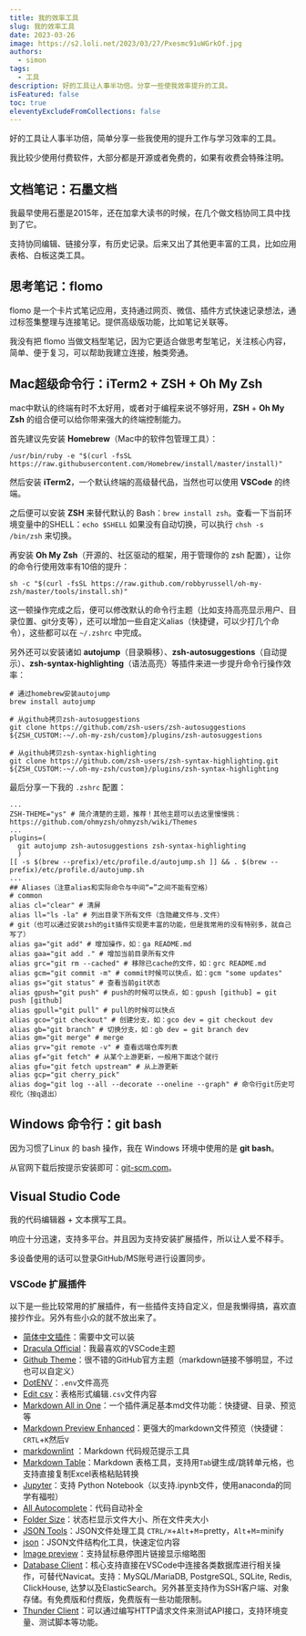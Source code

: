 ```yaml
---
title: 我的效率工具
slug: 我的效率工具
date: 2023-03-26
image: https://s2.loli.net/2023/03/27/Pxesmc91uWGrkOf.jpg
authors:
  - simon
tags:
  - 工具
description: 好的工具让人事半功倍。分享一些使我效率提升的工具。
isFeatured: false
toc: true
eleventyExcludeFromCollections: false
---
```

好的工具让人事半功倍，简单分享一些我使用的提升工作与学习效率的工具。

我比较少使用付费软件，大部分都是开源或者免费的，如果有收费会特殊注明。

## 文档笔记：石墨文档

我最早使用石墨是2015年，还在加拿大读书的时候，在几个做文档协同工具中找到了它。

支持协同编辑、链接分享，有历史记录。后来又出了其他更丰富的工具，比如应用表格、白板这类工具。

## 思考笔记：flomo

flomo 是一个卡片式笔记应用，支持通过网页、微信、插件方式快速记录想法，通过标签集整理与连接笔记。提供高级版功能，比如笔记关联等。

我没有把 flomo 当做文档型笔记，因为它更适合做思考型笔记，关注核心内容，简单、便于复习，可以帮助我建立连接，触类旁通。

## Mac超级命令行：iTerm2 + ZSH + Oh My Zsh

mac中默认的终端有时不太好用，或者对于编程来说不够好用，**ZSH** + **Oh My Zsh** 的组合便可以给你带来强大的终端控制能力。

首先建议先安装 **Homebrew**（Mac中的软件包管理工具）：

```shell
/usr/bin/ruby -e "$(curl -fsSL https://raw.githubusercontent.com/Homebrew/install/master/install)"
```

然后安装 **iTerm2**，一个默认终端的高级替代品，当然也可以使用 **VSCode** 的终端。

之后便可以安装 **ZSH** 来替代默认的 Bash：`brew install zsh`。查看一下当前环境变量中的SHELL：`echo $SHELL` 如果没有自动切换，可以执行 `chsh -s /bin/zsh` 来切换。

再安装 **Oh My Zsh**（开源的、社区驱动的框架，用于管理你的 zsh 配置），让你的命令行使用效率有10倍的提升：

```shell
sh -c "$(curl -fsSL https://raw.github.com/robbyrussell/oh-my-zsh/master/tools/install.sh)"
```

这一顿操作完成之后，便可以修改默认的命令行主题（比如支持高亮显示用户、目录位置、git分支等），还可以增加一些自定义alias（快捷键，可以少打几个命令），这些都可以在 `~/.zshrc` 中完成。

另外还可以安装诸如 **autojump**（目录瞬移）、**zsh-autosuggestions**（自动提示）、**zsh-syntax-highlighting**（语法高亮）等插件来进一步提升命令行操作效率：

```shell
# 通过homebrew安装autojump
brew install autojump

# 从github拷贝zsh-autosuggestions
git clone https://github.com/zsh-users/zsh-autosuggestions ${ZSH_CUSTOM:-~/.oh-my-zsh/custom}/plugins/zsh-autosuggestions

# 从github拷贝zsh-syntax-highlighting
git clone https://github.com/zsh-users/zsh-syntax-highlighting.git ${ZSH_CUSTOM:-~/.oh-my-zsh/custom}/plugins/zsh-syntax-highlighting

```

最后分享一下我的 `.zshrc` 配置：

```shell
...
ZSH-THEME="ys" # 简介清楚的主题，推荐！其他主题可以去这里慢慢挑：https://github.com/ohmyzsh/ohmyzsh/wiki/Themes
...
plugins=(
  git autojump zsh-autosuggestions zsh-syntax-highlighting
  )
[[ -s $(brew --prefix)/etc/profile.d/autojump.sh ]] && . $(brew --prefix)/etc/profile.d/autojump.sh
...
## Aliases（注意alias和实际命令与中间“=”之间不能有空格）
# common
alias cl="clear" # 清屏
alias ll="ls -la" # 列出目录下所有文件（含隐藏文件与.文件）
# git（也可以通过安装zsh的git插件实现更丰富的功能，但是我常用的没有特别多，就自己写了）
alias ga="git add" # 增加操作，如：ga README.md
alias gaa="git add ." # 增加当前目录所有文件
alias grc="git rm --cached" # 移除已cache的文件，如：grc README.md
alias gcm="git commit -m" # commit时候可以快点，如：gcm "some updates"
alias gs="git status" # 查看当前git状态
alias gpush="git push" # push的时候可以快点，如：gpush [github] = git push [github]
alias gpull="git pull" # pull的时候可以快点
alias gco="git checkout" # 创建分支，如：gco dev = git checkout dev
alias gb="git branch" # 切换分支，如：gb dev = git branch dev
alias gm="git merge" # merge
alias grv="git remote -v" # 查看远端仓库列表
alias gf="git fetch" # 从某个上游更新，一般用下面这个就行
alias gfu="git fetch upstream" # 从上游更新
alias gcp="git cherry_pick"
alias dog="git log --all --decorate --oneline --graph" # 命令行git历史可视化（按q退出）
```

## Windows 命令行：git bash

因为习惯了Linux 的 bash 操作，我在 Windows 环境中使用的是 **git bash**。

从官网下载后按提示安装即可：[git-scm.com](https://git-scm.com/downloads)。

## Visual Studio Code

我的代码编辑器 + 文本撰写工具。

响应十分迅速，支持多平台。并且因为支持安装扩展插件，所以让人爱不释手。

多设备使用的话可以登录GitHub/MS账号进行设置同步。

### VSCode 扩展插件

以下是一些比较常用的扩展插件，有一些插件支持自定义，但是我懒得搞，喜欢直接抄作业。另外有些小众的就不放出来了。

* [简体中文插件](https://marketplace.visualstudio.com/items?itemName=MS-CEINTL.vscode-language-pack-zh-hans)：需要中文可以装
* [Dracula Official](https://marketplace.visualstudio.com/items?itemName=dracula-theme.theme-dracula)：我最喜欢的VSCode主题
* [Github Theme](https://marketplace.visualstudio.com/items?itemName=GitHub.github-vscode-theme)：很不错的GitHub官方主题（markdown链接不够明显，不过也可以自定义）
* [DotENV](https://marketplace.visualstudio.com/items?itemName=mikestead.dotenv)：`.env`文件高亮
* [Edit csv](https://marketplace.visualstudio.com/items?itemName=janisdd.vscode-edit-csv)：表格形式编辑`.csv`文件内容
* [Markdown All in One](https://marketplace.visualstudio.com/items?itemName=yzhang.markdown-all-in-one)：一个插件满足基本md文件功能：快捷键、目录、预览等
* [Markdown Preview Enhanced](https://marketplace.visualstudio.com/items?itemName=shd101wyy.markdown-preview-enhanced)：更强大的markdown文件预览（快捷键：`CRTL`+`K`然后`V`
* [markdownlint](https://marketplace.visualstudio.com/items?itemName=DavidAnson.vscode-markdownlint) ：Markdown 代码规范提示工具
* [Markdown Table](https://marketplace.visualstudio.com/items?itemName=TakumiI.markdowntable)：Markdown 表格工具，支持用`Tab`键生成/跳转单元格，也支持直接复制Excel表格粘贴转换
* [Jupyter](https://marketplace.visualstudio.com/items?itemName=ms-toolsai.jupyter)：支持 Python Notebook（以支持.ipynb文件，使用anaconda的同学有福啦）
* [All Autocomplete](https://marketplace.visualstudio.com/items?itemName=Atishay-Jain.All-Autocomplete)：代码自动补全
* [Folder Size](https://marketplace.visualstudio.com/items?itemName=xiaoluoboding.vscode-folder-size)：状态栏显示文件大小、所在文件夹大小
* [JSON Tools](https://marketplace.visualstudio.com/items?itemName=eriklynd.json-tools)：JSON文件处理工具 `CTRL/⌘`+`Alt`+`M`=pretty，`Alt`+`M`=minify
* [json](https://marketplace.visualstudio.com/items?itemName=ZainChen.json)：JSON文件结构化工具，快速定位内容
* [Image preview](https://marketplace.visualstudio.com/items?itemName=kisstkondoros.vscode-gutter-preview)：支持鼠标悬停图片链接显示缩略图
* [Database Client](https://marketplace.visualstudio.com/items?itemName=cweijan.vscode-mysql-client2)：核心支持直接在VSCode中连接各类数据库进行相关操作，可替代Navicat。支持：MySQL/MariaDB, PostgreSQL, SQLite, Redis, ClickHouse, 达梦以及ElasticSearch。另外甚至支持作为SSH客户端、对象存储。有免费版和付费版，免费版有一些功能限制。
* [Thunder Client](https://marketplace.visualstudio.com/items?itemName=rangav.vscode-thunder-client)：可以通过编写HTTP请求文件来测试API接口，支持环境变量、测试脚本等功能。
